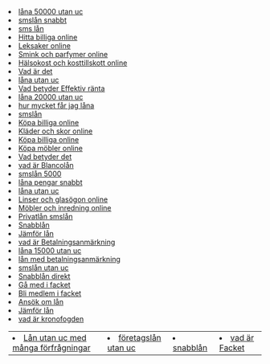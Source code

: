 <ul></ul>
 	<li><a rel="dofollow" href="https://www.xn--snabbalnen-75a.se/lan-utan-kreditupplysning-50000-kr/">låna 50000 utan uc</a></li>
 	<li><a rel="dofollow" href="https://www.xn--jmfrelse-0za6p.se/smslan/">smslån snabbt</a></li>
 	<li><a rel="dofollow" href="https://www.xn--snabbalnen-75a.se/sms-lan/">sms lån</a></li>
 	<li><a rel="dofollow" href="http://www.hittabilliga.nu/">Hitta billiga online</a></li>
 	<li><a rel="dofollow" href="http://www.onlineleksaker.se/">Leksaker online</a></li>
 	<li><a rel="dofollow" href="http://www.sminkochparfymer.se/">Smink och parfymer online</a></li>
 	<li><a rel="dofollow" href="http://www.xn--hlsokostkosttillskott-51b.se/">Hälsokost och kosttillskott online</a></li>
 	<li><a rel="dofollow" href="http://www.xn--vadrdet-7wa.se/">Vad är det</a></li>
 	<li><a rel="dofollow" href="https://www.xn--snabbalnen-75a.se/pengar-smslan-utan-uc-med-betalningsanmarkning/">låna utan uc</a></li>
 	<li><a rel="dofollow" href="http://www.xn--vadrdet-7wa.se/betyder/effektiv-ranta/">Vad betyder Effektiv ränta</a></li>
 	<li><a rel="dofollow" href="https://www.xn--snabbalnen-75a.se/lan-utan-kreditupplysning-20000-kr/">låna 20000 utan uc</a></li>
 	<li><a rel="dofollow" href="https://www.xn--snabbalnen-75a.se/pengar-hur-mycket-kan-jag-lana/">hur mycket får jag låna</a></li>
 	<li><a rel="dofollow" href="https://www.xn--snabbalnen-75a.se/sms-lan/">smslån</a></li>
 	<li><a rel="dofollow" href="http://www.xn--inkponline-gcb.se/">Köpa billiga online</a></li>
 	<li><a rel="dofollow" href="http://www.xn--klderochskor-hcb.se/">Kläder och skor online</a></li>
 	<li><a rel="dofollow" href="http://www.xn--kpabilligtonline-mwb.se/">Köpa billiga online</a></li>
 	<li><a rel="dofollow" href="http://www.xn--kpambleronline-vpbd.se/">Köpa möbler online</a></li>
 	<li><a rel="dofollow" href="http://www.xn--vadrdet-7wa.se/">Vad betyder det</a></li>
 	<li><a rel="dofollow" href="http://www.xn--vadrdet-7wa.se/betyder/blancolan/">vad är Blancolån</a></li>
 	<li><a rel="dofollow" href="https://www.xn--jmfrelse-0za6p.se/lana/5000-kr-utan-uc/">smslån 5000</a></li>
 	<li><a rel="dofollow" href="https://www.xn--snabbalnen-75a.se/pengar-lana-pengar-snabbt/">låna pengar snabbt</a></li>
 	<li><a rel="dofollow" href="https://www.xn--snabbalnen-75a.se/sms-lan/">låna utan uc</a></li>
 	<li><a rel="dofollow" href="http://www.xn--linserochglasgon-ywb.se/">Linser och glasögon online</a></li>
 	<li><a rel="dofollow" href="http://www.xn--mblerochinredning-zzb.se/">Möbler och inredning online</a></li>
 	<li><a rel="dofollow" href="https://www.xn--privatsmsln-68a.se/">Privatlån smslån</a></li>
 	<li><a rel="dofollow" href="https://www.xn--snabbalnen-75a.se/">Snabblån</a></li>
 	<li><a rel="dofollow" href="https://www.xn--jmfrelse-0za6p.se/">Jämför lån</a></li>
 	<li><a rel="dofollow" href="http://www.xn--vadrdet-7wa.se/betyder/betalningsanmarkning/">vad är Betalningsanmärkning</a></li>
 	<li><a rel="dofollow" href="https://www.xn--jmfrelse-0za6p.se/lana/lana/15000-kr-utan-uc/">låna 15000 utan uc</a></li>
 	<li><a rel="dofollow" href="https://www.xn--snabbalnen-75a.se/pengar-lan-med-betalningsanmarkning-och-skulder-hos-kronofogden/">lån med betalningsanmärkning</a></li>
 	<li><a rel="dofollow" href="https://www.xn--snabbalnen-75a.se/pengar-smslan-utan-uc-med-betalningsanmarkning/">smslån utan uc</a></li>
 	<li><a rel="dofollow" href="https://www.xn--snabbalnen-75a.se/">Snabblån direkt</a></li>
 	<li><a rel="dofollow" href="https://www.hittafacket.se/">Gå med i facket</a></li>
 	<li><a rel="dofollow" href="https://www.hittafacket.se/">Bli medlem i facket</a></li>
 	<li><a rel="dofollow" href="https://www.xn--anskomln-g0a9n.nu/">Ansök om lån</a></li>
 	<li><a rel="dofollow" href="https://www.xn--jmfrelse-0za6p.se/">Jämför lån</a></li>
 	<li><a rel="dofollow" href="http://www.xn--vadrdet-7wa.se/betyder/kronofogden/">vad är kronofogden</a></li>
<table class="wp-block-table">
<tbody>
<tr>
<td>
 	<li><a rel="dofollow" href="http://www.xn--vadrdet-7wa.se/betyder/lan-utan-uc-med-manga-forfragningar/">Lån utan uc med många förfrågningar</a></li>
</td>
<td>
 	<li><a rel="dofollow" href="http://www.xn--vadrdet-7wa.se/betyder/foretagslan/">företagslån utan uc</a></li>
</td>
<td>
 	<li><a rel="dofollow" href="http://www.xn--vadrdet-7wa.se/betyder/snabblan/">snabblån</a></li>
</td>
<td>
 	<li><a rel="dofollow" href="http://www.xn--vadrdet-7wa.se/betyder/facket/">vad är Facket</a></li>
</td>
</tr>
</tbody>
</table>
